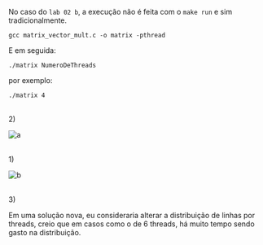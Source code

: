 No caso do `lab 02 b`, a execução não é feita com o `make run` e sim tradicionalmente.

`gcc matrix_vector_mult.c -o matrix -pthread`

E em seguida:

`./matrix NumeroDeThreads`

por exemplo:

`./matrix 4`

<br>
2)

![a](https://github.com/arthurdepina/computacao-paralela/assets/84559827/068a36bc-7e9b-487e-b16f-c5afee8bcc8a)

<br>
1)

![b](https://github.com/arthurdepina/computacao-paralela/assets/84559827/46cc0fe8-5b9a-45cc-b5a7-b00c7b193d38)

<br>
3)

Em uma solução nova, eu consideraria alterar a distribuição de linhas por threads, creio que em casos como o de 6 threads, há muito tempo sendo gasto na distribuição. 
